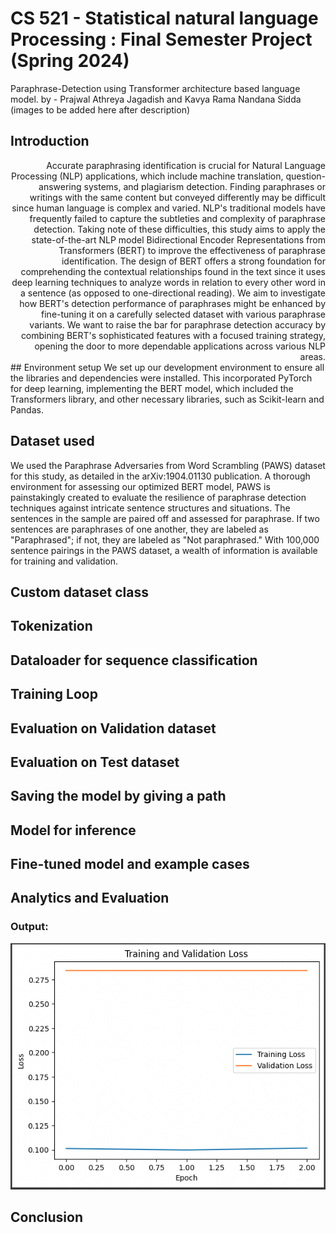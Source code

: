 # CS 521 - Statistical natural language Processing : Final Semester Project (Spring 2024)
Paraphrase-Detection using Transformer architecture based language model. 
by - Prajwal Athreya Jagadish and Kavya Rama Nandana Sidda (images to be added here after description)

## Introduction
<div style="text-align: right">
Accurate paraphrasing identification is crucial for Natural Language Processing (NLP) applications, which include machine translation, question-answering systems, and plagiarism detection. Finding paraphrases or writings with the same content but conveyed differently may be difficult since human language is complex and varied. NLP's traditional models have frequently failed to capture the subtleties and complexity of paraphrase detection. Taking note of these difficulties, this study aims to apply the state-of-the-art NLP model Bidirectional Encoder Representations from Transformers (BERT) to improve the effectiveness of paraphrase identification. The design of BERT offers a strong foundation for comprehending the contextual relationships found in the text since it uses deep learning techniques to analyze words in relation to every other word in a sentence (as opposed to one-directional reading). We aim to investigate how BERT's detection performance of paraphrases might be enhanced by fine-tuning it on a carefully selected dataset with various paraphrase variants. We want to raise the bar for paraphrase detection accuracy by combining BERT's sophisticated features with a focused training strategy, opening the door to more dependable applications across various NLP areas.
</div>
## Environment setup
We set up our development environment to ensure all the libraries and dependencies were installed. This incorporated PyTorch for deep learning, implementing the BERT model, which included the Transformers library, and other necessary libraries, such as Scikit-learn and Pandas.

## Dataset used
We used the Paraphrase Adversaries from Word Scrambling (PAWS) dataset for this study, as detailed in the arXiv:1904.01130 publication. A thorough environment for assessing our optimized BERT model, PAWS is painstakingly created to evaluate the resilience of paraphrase detection techniques against intricate sentence structures and situations. The sentences in the sample are paired off and assessed for paraphrase. If two sentences are paraphrases of one another, they are labeled as "Paraphrased"; if not, they are labeled as "Not paraphrased." With 100,000 sentence pairings in the PAWS dataset, a wealth of information is available for training and validation. 

## Custom dataset class

## Tokenization


## Dataloader for sequence classification



## Training Loop



## Evaluation on Validation dataset



## Evaluation on Test dataset



## Saving the model by giving a path



## Model for inference


## Fine-tuned model and example cases



## Analytics and Evaluation

### Output:
<p align="center">
<img src="Analytics/losses.png" />
</p>
 
## Conclusion
